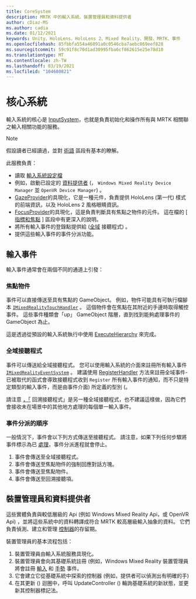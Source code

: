 ```yaml
---
title: CoreSystem
description: MRTK 中的輸入系統、裝置管理員和資料提供者
author: cDiaz-MS
ms.author: cadia
ms.date: 01/12/2021
keywords: Unity、HoloLens、HoloLens 2、Mixed Reality、開發、MRTK、事件
ms.openlocfilehash: 85fbbfa554a46091a0c0546cba7aebc869eef828
ms.sourcegitcommit: 59c91f8c70d1ad30995fba6cf862615e25e78d10
ms.translationtype: MT
ms.contentlocale: zh-TW
ms.lasthandoff: 03/19/2021
ms.locfileid: "104680821"
---
```

# <a name="core-system"></a>核心系統

輸入系統的核心是 [InputSystem](../features/input/Overview.md)，也就是負責初始化和操作所有與 MRTK 相關聯之輸入相關功能的服務。

> [!NOTE]
> 假設讀者已經讀過，並對 [術語](Terminology.md) 區段有基本的瞭解。

此服務負責：

- 讀取 [輸入系統設定檔](../configuration/MixedRealityConfigurationGuide.md#input-system-settings)
- 例如，啟動已設定的 [資料提供者](../features/input/InputProviders.md) (， `Windows Mixed Reality Device Manager` 並 `OpenVR Device Manager`) 。
- [GazeProvider](xref:Microsoft.MixedReality.Toolkit.Input.IMixedRealityGazeProvider)的具現化，它是一種元件，負責提供 HoloLens (第一代) 樣式的前端資訊，以及 HoloLens 2 風格眼睛資訊。
- [FocusProvider](xref:Microsoft.MixedReality.Toolkit.Input.IMixedRealityFocusProvider)的具現化，這是負責判斷具有焦點之物件的元件。 這在檔的 [ [指標和焦點](ControllersPointersAndFocus.md#pointers-and-focus) ] 區段中有更深入的說明。
- 將所有輸入事件的登錄點提供給 ([全域](#global-listeners) 接聽程式) 。
- 提供這些輸入事件的事件分派功能。

## <a name="input-events"></a>輸入事件

輸入事件通常會在兩個不同的通道上引發：

### <a name="objects-in-focus"></a>焦點物件

事件可以直接傳送至具有焦點的 GameObject。 例如，物件可能具有可執行檔腳本 [`IMixedRealityTouchHandler`](xref:Microsoft.MixedReality.Toolkit.Input.IMixedRealityTouchHandler) 。
這個物件會在焦點在其附近的手邊時取得觸控事件。 這些事件種類會「up」 GameObject 階層，直到找到能夠處理事件的 GameObject 為止。

這是透過從預設的輸入系統執行中使用 [ExecuteHierarchy](https://docs.unity3d.com/ScriptReference/EventSystems.ExecuteEvents.ExecuteHierarchy.html) 來完成。

### <a name="global-listeners"></a>全域接聽程式

事件可以傳送給全域接聽程式。 您可以使用輸入系統的介面來註冊所有輸入事件 [`IMixedRealityEventSystem`](xref:Microsoft.MixedReality.Toolkit.IMixedRealityEventSystem) 。 建議使用 [RegisterHandler](xref:Microsoft.MixedReality.Toolkit.IMixedRealityEventSystem.RegisterHandler``1(IEventSystemHandler)) 方法來註冊全域事件-已被取代的函式會導致接聽程式收到 `Register` 所有輸入事件的通知，而不只是特定類型的輸入事件，而是由事件介面) 所定義的型別 (。

請注意 [，「](xref:Microsoft.MixedReality.Toolkit.Input.MixedRealityInputSystem.PushFallbackInputHandler(GameObject)) 回溯接聽程式」是另一種全域接聽程式，也不建議這樣做，因為它們會接收未在場景中的其他地方處理的每個單一輸入事件。

### <a name="order-of-event-dispatch"></a>事件分派的順序

一般情況下，事件會以下列方式傳送至接聽程式。 請注意，如果下列任何步驟將事件標示為已 [處理](https://docs.unity3d.com/ScriptReference/EventSystems.AbstractEventData-used.html)，事件分派進程就會停止。

1. 事件會傳送至全域接聽程式。
2. 事件會傳送至焦點物件的強制回應對話方塊。
3. 事件會傳送至焦點物件。
4. 事件會傳送至回溯接聽項。

## <a name="device-managers-and-data-providers"></a>裝置管理員和資料提供者

這些實體負責與較低層級的 Api (例如 Windows Mixed Reality Api，或 OpenVR Api) ，並將這些系統中的資料轉譯成符合 MRTK 較高層級輸入抽象的資料。 它們負責偵測、建立和管理 [控制器](ControllersPointersAndFocus.md#controllers)的存留期。

裝置管理員的基本流程包括：

1. 裝置管理員由輸入系統服務具現化。
2. 裝置管理員會向其基礎系統註冊 (例如，Windows Mixed Reality 裝置管理員將會註冊 [輸入](../features/input/InputEvents.md) 和 [手勢](../features/input/Gestures.md#gesture-events) 事件。
3. 它會建立它從基礎系統中探索的控制器 (例如，提供者可以偵測出有明確的手) 
4. 在其更新 () 迴圈中，呼叫 UpdateController () 輪詢基礎系統的新狀態，並更新其控制器標記法。
